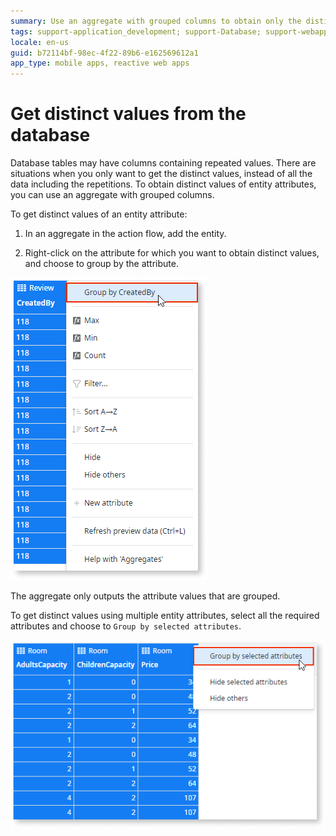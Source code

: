 ```yaml
---
summary: Use an aggregate with grouped columns to obtain only the distinct values of entity attributes.
tags: support-application_development; support-Database; support-webapps
locale: en-us
guid: b72114bf-98ec-4f22-89b6-e162569612a1
app_type: mobile apps, reactive web apps
---
```


# Get distinct values from the database

Database tables may have columns containing repeated values. There are situations when you only want to get the distinct values, instead of all the data including the repetitions. To obtain distinct values of entity attributes, you can use an aggregate with grouped columns.

To get distinct values of an entity attribute:

1. In an aggregate in the action flow, add the entity.

1. Right-click on the attribute for which you want to obtain distinct values, and choose to group by the attribute.

![Get Distinct Values From the Database](images/distinct.png)

The aggregate only outputs the attribute values that are grouped.

To get distinct values using multiple entity attributes, select all the required attributes and choose to `Group by selected attributes`.

![Get Distinct Values From the Database](images/distinct-2.png)
